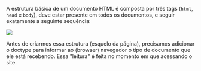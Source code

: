 A estrutura básica de um documento HTML é composta por três tags (`html`, `head` e `body`), deve estar presente em todos os documentos, e seguir exatamente a seguinte sequência:

![](http://www.educacaopublica.rj.gov.br/oficinas/informatica/html/estrutura/img/01.gif)

Antes de criarmos essa estrutura (esquelo da página), precisamos adicionar o doctype para informar ao (browser) navegador o tipo de documento que ele está recebendo. Essa "leitura" é feita no momento em que acessando o site.
